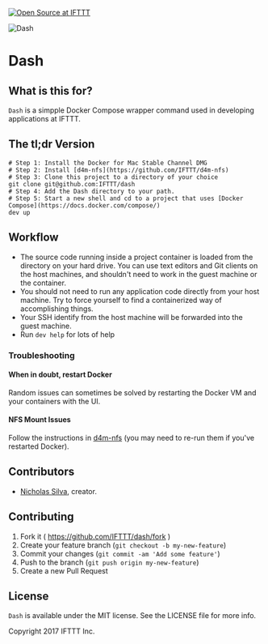 [![Open Source at IFTTT](http://ifttt.github.io/images/open-source-ifttt.svg)](http://ifttt.github.io)

![Dash](https://raw.githubusercontent.com/IFTTT/dash/images/images/dash.png "Dash")

# Dash

## What is this for?

`Dash` is a simpple Docker Compose wrapper command used in developing applications at IFTTT.

## The tl;dr Version

    # Step 1: Install the Docker for Mac Stable Channel DMG
    # Step 2: Install [d4m-nfs](https://github.com/IFTTT/d4m-nfs)
    # Step 3: Clone this project to a directory of your choice
    git clone git@github.com:IFTTT/dash
    # Step 4: Add the Dash directory to your path.
    # Step 5: Start a new shell and cd to a project that uses [Docker Compose](https://docs.docker.com/compose/)
    dev up

## Workflow

- The source code running inside a project container is loaded from the directory on your hard drive. You can use text editors and Git clients on the host machines, and shouldn't need to work in the guest machine or the container.
- You should not need to run any application code directly from your host machine. Try to force yourself to find a containerized way of accomplishing things.
- Your SSH identify from the host machine will be forwarded into the guest machine.
- Run `dev help` for lots of help

### Troubleshooting

#### When in doubt, restart Docker

Random issues can sometimes be solved by restarting the Docker VM and your containers with the UI.

#### NFS Mount Issues

Follow the instructions in [d4m-nfs](https://github.com/IFTTT/d4m-nfs) (you may need to re-run them if you've restarted Docker).

## Contributors

* [Nicholas Silva](https://github.com/silvamerica), creator.

## Contributing

1. Fork it ( https://github.com/IFTTT/dash/fork )
2. Create your feature branch (`git checkout -b my-new-feature`)
3. Commit your changes (`git commit -am 'Add some feature'`)
4. Push to the branch (`git push origin my-new-feature`)
5. Create a new Pull Request

## License

`Dash` is available under the MIT license. See the LICENSE file for more info.

Copyright 2017 IFTTT Inc.
